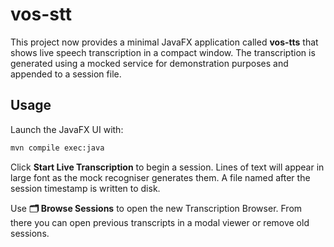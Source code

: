 # vos-stt

This project now provides a minimal JavaFX application called **vos-tts** that
shows live speech transcription in a compact window. The transcription is
generated using a mocked service for demonstration purposes and appended to a
session file.

## Usage

Launch the JavaFX UI with:

```bash
mvn compile exec:java
```

Click **Start Live Transcription** to begin a session. Lines of text will
appear in large font as the mock recogniser generates them. A file named after
the session timestamp is written to disk.

Use **🗂 Browse Sessions** to open the new Transcription Browser. From there you
can open previous transcripts in a modal viewer or remove old sessions.
